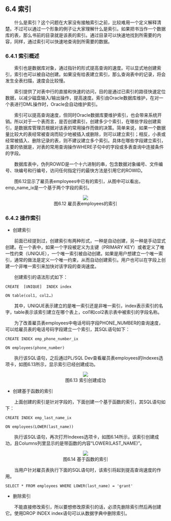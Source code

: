 ## 6.4  索引
 

&emsp;&emsp;什么是索引？这个问题在大家没有接触索引之前，比较难用一个定义解释清楚。不过可以通过一个形象的例子让大家理解什么是索引。如果把书当作一个数据库的表，那么书前的目录就是该表的索引。通过目录可以快速地找到所需要的内容，同样，通过索引可以快速地查询到所需要的数据。

### 6.4.1  索引概述  

&emsp;&emsp;索引也是数据库对象，通过指针的形式提高查询的速度。可以显式地创建索引，索引也可以被自动创建。如果没有给表建立索引，那么查询表中的记录，将会发生全表扫描，速度会比较慢。

&emsp;&emsp;索引提供了对表中行的直接和快速的访问，目的是通过已索引的路径快速定位数据，以减少磁盘输入/输出操作，提高速度。索引由Oracle数据库维护，在对一个表进行DML操作时，Oracle会自动维护索引。

&emsp;&emsp;索引可以提高查询速度，但同时Oracle数据库要维护索引，也会带来系统开销。所以对于一个表而言，是否创建索引，创建多少个索引，在哪些字段创建索引，是数据库管理员根据对该表的常用操作而做的决策。简单来说，如果一个数据量比较大的表经常被查询而较少地被插入或删除，则可以建立索引；相反，小表或经常被插入、删除记录的表，则不建议建立多个索引。具体在哪些字段建立索引，主要的依据是，对表的常用查询操作WHERE子句中的字段或多表查询中连接条件的字段。

&emsp;&emsp;数据库表中，伪列ROWID是一个十六进制的串，包含数据对象编号、文件编号、块编号和行编号，访问任何指定行的最快方法是引用它的ROWID。

&emsp;&emsp;图6.12显示了雇员表employees中已有的索引，从图中可以看出，emp_name_ix是一个基于两个字段的索引。




<center><img src="https://labfile.oss.aliyuncs.com/library/oracle_textbook/img/d6z/tu6.12.png" /></center>  
<center>图6.12  雇员表employees的索引</center>  



### 6.4.2  操作索引  

- 创建索引

&emsp;&emsp;前面已经提到过，创建索引有两种形式，一种是自动创建，另一种是手动显式创建。在一个表中，如果一个字段被定义为主键（PRIMARY KEY）或者定义了唯一性约束（UNIQUE），一个唯一索引被自动创建。如果是用户想建立一个唯一索引，通常的做法是定义一个唯一约束，从而自动创建索引。用户也可以在字段上创建一个非唯一索引来加快对该字段的查询速度。

&emsp;&emsp;创建索引的语法形式如下：


```
CREATE  [UNIQUE]  INDEX index

ON table(col1, col2…)
```


&emsp;&emsp;其中，UNIQUE表示建立的是唯一索引还是非唯一索引，index表示索引的名字，table表示该索引建立在哪个表上，col1和col2表示表中被索引的字段名称。

&emsp;&emsp;为了改善雇员表employees中电话号码字段PHONE_NUMBER的查询速度，可以给雇员表的电话号码字段建立一个索引，其SQL语句如下：


```
CREATE INDEX emp_phone_number_ix

ON employees(phone_number)
```


&emsp;&emsp;执行该SQL语句，之后通过PL/SQL Dev查看雇员表employees的Indexes选项卡，如图6.13所示，显示索引已经创建成功。


<center><img src="https://labfile.oss.aliyuncs.com/library/oracle_textbook/img/d6z/tu6.13.png" /></center>  
<center>图6.13  索引创建成功</center>  




- 创建基于函数的索引

&emsp;&emsp;上面创建的索引是针对字段的，下面创建一个基于函数的索引，其SQL语句如下：


```
CREATE INDEX emp_last_name_ix

ON employees(LOWER(last_name))
```


&emsp;&emsp;执行该SQL语句，再次打开Indexes选项卡，如图6.14所示，该索引创建成功，且Columns列里显示的是带函数的内容“LOWER(LAST_NAME)”。



<center><img src="https://labfile.oss.aliyuncs.com/library/oracle_textbook/img/d6z/tu6.14.png" /></center>  
<center>图6.14  基于函数的索引</center>  




&emsp;&emsp;当用户针对雇员表执行下面的SQL语句时，该索引将起到提高查询速度的作用。


```
SELECT * FROM employees WHERE LOWER(last_name) = 'grant'
```


- 删除索引

&emsp;&emsp;不能直接修改索引，所以要想修改原索引的话，必须先删除索引然后再创建它。使用DROP INDEX index语句可以从数据字典中删除索引。
